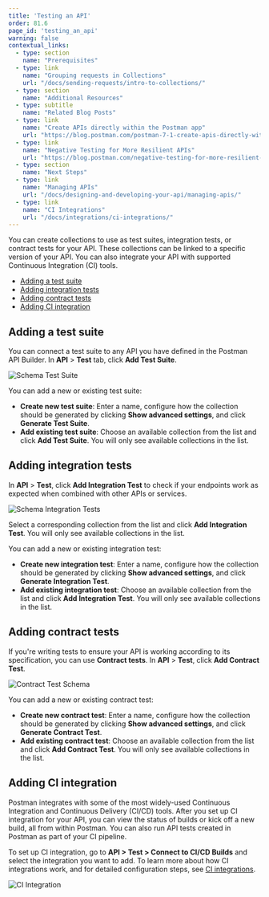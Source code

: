 ```yaml
---
title: 'Testing an API'
order: 81.6
page_id: 'testing_an_api'
warning: false
contextual_links:
  - type: section
    name: "Prerequisites"
  - type: link
    name: "Grouping requests in Collections"
    url: "/docs/sending-requests/intro-to-collections/"
  - type: section
    name: "Additional Resources"
  - type: subtitle
    name: "Related Blog Posts"
  - type: link
    name: "Create APIs directly within the Postman app"
    url: "https://blog.postman.com/postman-7-1-create-apis-directly-within-the-postman-app/"
  - type: link
    name: "Negative Testing for More Resilient APIs"
    url: "https://blog.postman.com/negative-testing-for-more-resilient-apis/"
  - type: section
    name: "Next Steps"
  - type: link
    name: "Managing APIs"
    url: "/docs/designing-and-developing-your-api/managing-apis/"
  - type: link
    name: "CI Integrations"
    url: "/docs/integrations/ci-integrations/"
---
```


You can create collections to use as test suites, integration tests, or contract tests for your API. These collections can be linked to a specific version of your API. You can also integrate your API with supported Continuous Integration (CI) tools.

* [Adding a test suite](#adding-a-test-suite)
* [Adding integration tests](#adding-integration-tests)
* [Adding contract tests](#adding-contract-tests)
* [Adding CI integration](#adding-ci-integration)

## Adding a test suite

You can connect a test suite to any API you have defined in the Postman API Builder. In __API__ &gt; **Test** tab, click **Add Test Suite**.

![Schema Test Suite](https://assets.postman.com/postman-docs/add-test-suite.jpg)

You can add a new or existing test suite:

* **Create new test suite**: Enter a name, configure how the collection should be generated by clicking **Show advanced settings**, and click **Generate Test Suite**.
* **Add existing test suite**: Choose an available collection from the list and click **Add Test Suite**. You will only see available collections in the list.

## Adding integration tests

In __API__ &gt; **Test**, click **Add Integration Test** to check if your endpoints work as expected when combined with other APIs or services.

![Schema Integration Tests](https://assets.postman.com/postman-docs/api-builder-add-intregration-test.jpg)

Select a corresponding collection from the list and click **Add Integration Test**. You will only see available collections in the list.

You can add a new or existing integration test:

* **Create new integration test**: Enter a name, configure how the collection should be generated by clicking **Show advanced settings**, and click **Generate Integration Test**.
* **Add existing integration test**: Choose an available collection from the list and click **Add Integration Test**. You will only see available collections in the list.

## Adding contract tests

If you're writing tests to ensure your API is working according to its specification, you can use **Contract tests**. In __API__ &gt; **Test**, click **Add Contract Test**.

![Contract Test Schema](https://assets.postman.com/postman-docs/api-builder-add-contract-test.jpg)

You can add a new or existing contract test:

* **Create new contract test**: Enter a name, configure how the collection should be generated by clicking **Show advanced settings**, and click **Generate Contract Test**.
* **Add existing contract test**: Choose an available collection from the list and click **Add Contract Test**. You will only see available collections in the list.

## Adding CI integration

Postman integrates with some of the most widely-used Continuous Integration and Continuous Delivery (CI/CD) tools. After you set up CI integration for your API, you can view the status of builds or kick off a new build, all from within Postman. You can also run API tests created in Postman as part of your CI pipeline.

To set up CI integration, go to **API > Test > Connect to CI/CD Builds** and select the integration you want to add. To learn more about how CI integrations work, and for detailed configuration steps, see [CI integrations](/docs/integrations/ci-integrations/).

![CI Integration](https://assets.postman.com/postman-docs/ci-add-integration-v9.jpg)
